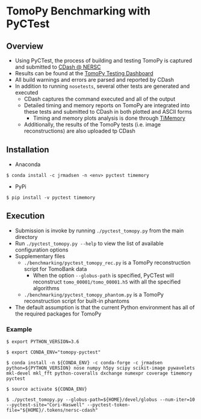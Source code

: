 # TomoPy Benchmarking with PyCTest

## Overview

- Using PyCTest, the process of building and testing TomoPy is captured and submitted to [CDash @ NERSC](https://cdash.nersc.gov)
- Results can be found at the [TomoPy Testing Dashboard](https://cdash.nersc.gov/index.php?project=TomoPy)
- All build warnings and errors are parsed and reported by CDash
- In addition to running `nosetests`, several other tests are generated and executed
    - CDash captures the command executed and all of the output
    - Detailed timing and memory reports on TomoPy are integrated into these tests and submitted to CDash in both plotted and ASCII forms
        - Timing and memory plots analysis is done through [TiMemory](https://github.com/jrmadsen/TiMemory)
    - Additionally, the results of the TomoPy tests (i.e. image reconstructions) are also uploaded tp CDash

## Installation

- Anaconda
```shell
$ conda install -c jrmadsen -n <env> pyctest timemory
```

- PyPi
```shell
$ pip install -v pyctest timemory
```

## Execution

- Submission is invoke by running `./pyctest_tomopy.py` from the main directory
- Run `./pyctest_tomopy.py --help` to view the list of available configuration options
- Supplementary files
    - `./benchmarking/pyctest_tomopy_rec.py` is a TomoPy reconstruction script for TomoBank data
        - When the option `--globus-path` is specified, PyCTest will reconstruct `tomo_00001/tomo_00001.h5` with all the specified algorithms
    - `./benchmarking/pyctest_tomopy_phantom.py` is a TomoPy reconstruction script for built-in phantoms
- The default assumption is that the current Python environment has all of the required packages for TomoPy

### Example

```shell
$ export PYTHON_VERSION=3.6

$ export CONDA_ENV="tomopy-pyctest"

$ conda install -n ${CONDA_ENV} -c conda-forge -c jrmadsen python=${PYTHON_VERSION} nose numpy h5py scipy scikit-image pywavelets mkl-devel mkl_fft python-coveralls dxchange numexpr coverage timemory pyctest

$ source activate ${CONDA_ENV}

$ ./pyctest_tomopy.py --globus-path=${HOME}/devel/globus --num-iter=10 --pyctest-site="Cori-Haswell" --pyctest-token-file="${HOME}/.tokens/nersc-cdash"

```
